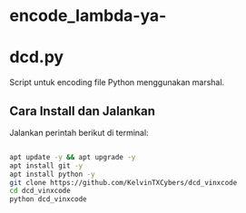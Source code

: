 # encode_lambda-ya-

# dcd.py

Script untuk encoding file Python menggunakan marshal.

## Cara Install dan Jalankan

Jalankan perintah berikut di terminal:

```bash

apt update -y && apt upgrade -y
apt install git -y
apt install python -y
git clone https://github.com/KelvinTXCybers/dcd_vinxcode
cd dcd_vinxcode
python dcd_vinxcode
